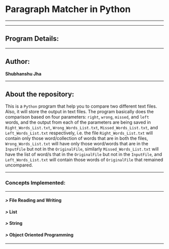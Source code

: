 # Paragraph Matcher in Python
***
***
## Program Details:
***
## Author:
**Shubhanshu Jha**
***
## About the repository:

This is a ``Python`` program that help you to compare two different text files.
Also, it will store the output in text files. The program basically does the comparison
based on four parameters: `right`, `wrong`, `missed`, and `left` words, and the output
from each of the parameters are being saved in `Right_Words_List.txt`, `Wrong_Words_List.txt`,
`Missed_Words_List.txt`, and `Left_Words_List.txt` respectively, i.e. the file `Right_Words_List.txt`
will contain only those word/collection of words that are in both the files, `Wrong_Words_List.txt`
will have only those word/words that are in the `InputFile` but not in the `OriginalFile`,
similarly `Missed_Words_List.txt` will have the list of word/s that in the `OriginalFile` but
not in the `InputFile`, and `Left_Words_List.txt` will contain those words of `OriginalFile` that
remained uncompared.
_____________________

### Concepts Implemented:
***
#### *>* File Reading and Writing
#### *>* List
#### *>* String
#### *>* Object Oriented Programming
___
